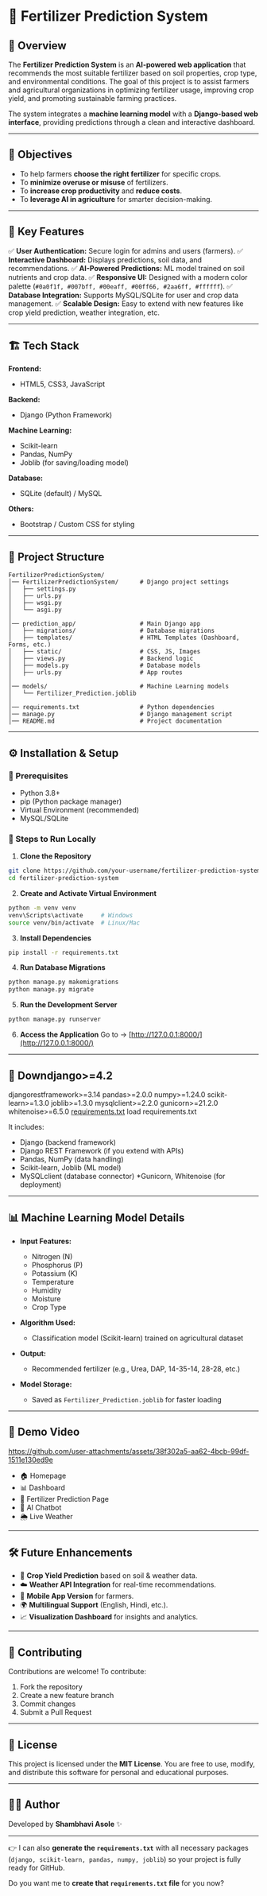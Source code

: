 # 🌱 Fertilizer Prediction System

## 📌 Overview

The **Fertilizer Prediction System** is an **AI-powered web application** that recommends the most suitable fertilizer based on soil properties, crop type, and environmental conditions. The goal of this project is to assist farmers and agricultural organizations in optimizing fertilizer usage, improving crop yield, and promoting sustainable farming practices.

The system integrates a **machine learning model** with a **Django-based web interface**, providing predictions through a clean and interactive dashboard.

---

## 🎯 Objectives

* To help farmers **choose the right fertilizer** for specific crops.
* To **minimize overuse or misuse** of fertilizers.
* To **increase crop productivity** and **reduce costs**.
* To **leverage AI in agriculture** for smarter decision-making.

---

## 🚀 Key Features

✅ **User Authentication:** Secure login for admins and users (farmers).
✅ **Interactive Dashboard:** Displays predictions, soil data, and recommendations.
✅ **AI-Powered Predictions:** ML model trained on soil nutrients and crop data.
✅ **Responsive UI:** Designed with a modern color palette (`#0a0f1f, #007bff, #00eaff, #00ff66, #2aa6ff, #ffffff`).
✅ **Database Integration:** Supports MySQL/SQLite for user and crop data management.
✅ **Scalable Design:** Easy to extend with new features like crop yield prediction, weather integration, etc.

---

## 🏗️ Tech Stack

**Frontend:**

* HTML5, CSS3, JavaScript

**Backend:**

* Django (Python Framework)

**Machine Learning:**

* Scikit-learn
* Pandas, NumPy
* Joblib (for saving/loading model)

**Database:**

* SQLite (default) / MySQL

**Others:**

* Bootstrap / Custom CSS for styling

---

## 📂 Project Structure

```
FertilizerPredictionSystem/
│── FertilizerPredictionSystem/      # Django project settings
│   ├── settings.py
│   ├── urls.py
│   ├── wsgi.py
│   └── asgi.py
│
│── prediction_app/                  # Main Django app
│   ├── migrations/                  # Database migrations
│   ├── templates/                   # HTML Templates (Dashboard, Forms, etc.)
│   ├── static/                      # CSS, JS, Images
│   ├── views.py                     # Backend logic
│   ├── models.py                    # Database models
│   ├── urls.py                      # App routes
│
│── models/                          # Machine Learning models
│   └── Fertilizer_Prediction.joblib
│
│── requirements.txt                 # Python dependencies
│── manage.py                        # Django management script
│── README.md                        # Project documentation
```

---

## ⚙️ Installation & Setup

### 🔹 Prerequisites

* Python 3.8+
* pip (Python package manager)
* Virtual Environment (recommended)
* MySQL/SQLite

### 🔹 Steps to Run Locally

1. **Clone the Repository**

```bash
git clone https://github.com/your-username/fertilizer-prediction-system.git
cd fertilizer-prediction-system
```

2. **Create and Activate Virtual Environment**

```bash
python -m venv venv
venv\Scripts\activate     # Windows
source venv/bin/activate  # Linux/Mac
```

3. **Install Dependencies**

```bash
pip install -r requirements.txt
```

4. **Run Database Migrations**

```bash
python manage.py makemigrations
python manage.py migrate
```

5. **Run the Development Server**

```bash
python manage.py runserver
```

6. **Access the Application**
   Go to → [http://127.0.0.1:8000/](http://127.0.0.1:8000/)


---

## 📂 Downdjango>=4.2
djangorestframework>=3.14
pandas>=2.0.0
numpy>=1.24.0
scikit-learn>=1.3.0
joblib>=1.3.0
mysqlclient>=2.2.0
gunicorn>=21.2.0
whitenoise>=6.5.0
[requirements.txt](https://github.com/user-attachments/files/22056816/requirements.txt)
load requirements.txt

It includes:

* Django (backend framework)
* Django REST Framework (if you extend with APIs)
* Pandas, NumPy (data handling)
* Scikit-learn, Joblib (ML model)
* MySQLclient (database connector)
*Gunicorn, Whitenoise (for deployment)

---

## 📊 Machine Learning Model Details

* **Input Features:**

  * Nitrogen (N)
  * Phosphorus (P)
  * Potassium (K)
  * Temperature
  * Humidity
  * Moisture
  * Crop Type

* **Algorithm Used:**

  * Classification model (Scikit-learn) trained on agricultural dataset

* **Output:**

  * Recommended fertilizer (e.g., Urea, DAP, 14-35-14, 28-28, etc.)

* **Model Storage:**

  * Saved as `Fertilizer_Prediction.joblib` for faster loading

---

## 📸 Demo Video

https://github.com/user-attachments/assets/38f302a5-aa62-4bcb-99df-1511e130ed9e

* 🏠 Homepage
* 📊 Dashboard
* 🌾 Fertilizer Prediction Page
* 🤖 AI Chatbot
* 🌦️ Live Weather

---

## 🛠️ Future Enhancements

* 🔮 **Crop Yield Prediction** based on soil & weather data.
* ☁️ **Weather API Integration** for real-time recommendations.
* 📱 **Mobile App Version** for farmers.
* 🌍 **Multilingual Support** (English, Hindi, etc.).
* 📈 **Visualization Dashboard** for insights and analytics.

---

## 🤝 Contributing

Contributions are welcome! To contribute:

1. Fork the repository
2. Create a new feature branch
3. Commit changes
4. Submit a Pull Request

---

## 📜 License

This project is licensed under the **MIT License**. You are free to use, modify, and distribute this software for personal and educational purposes.

---

## 👩‍💻 Author

Developed by **Shambhavi Asole** ✨

---

👉 I can also **generate the `requirements.txt`** with all necessary packages (`django, scikit-learn, pandas, numpy, joblib`) so your project is fully ready for GitHub.

Do you want me to **create that `requirements.txt` file** for you now?
